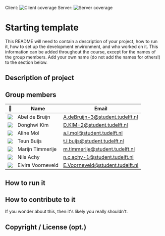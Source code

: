 Client: ![Client coverage](https://gitlab.ewi.tudelft.nl/cse1105/2019-2020/repos/oopp-group-59/repository-template/badges/develop/coverage.svg?job=client-test)
Server: ![Server coverage](https://gitlab.ewi.tudelft.nl/cse1105/2019-2020/repos/oopp-group-59/repository-template/badges/develop/coverage.svg?job=server-test)

# Starting template

This README will need to contain a description of your project, how to run it, how to set up the development environment, and who worked on it.
This information can be added throughout the course, except for the names of the group members.
Add your own name (do not add the names for others!) to the section below.

## Description of project

## Group members

| 📸                                                                                                      | Name              | Email                           |
| ------------------------------------------------------------------------------------------------------- | ----------------- | ------------------------------- |
| ![](https://gitlab.ewi.tudelft.nl/uploads/-/system/user/avatar/2423/avatar.png?width=90)                | Abel de Bruijn    | A.deBruijn-3@student.tudelft.nl |
| ![](https://gitlab.ewi.tudelft.nl/uploads/-/system/user/avatar/2755/avatar.png?width=400)               | Donghwi Kim       | D.KIM-2@student.tudelft.nl      |
| ![](https://gitlab.ewi.tudelft.nl/uploads/-/system/user/avatar/2585/avatar.png?width=400)               | Aline Mol         | a.l.mol@student.tudelft.nl      |
| ![](https://gitlab.ewi.tudelft.nl/uploads/-/system/user/avatar/2587/avatar.png?width=400)               | Teun Buijs        | t.i.buijs@student.tudelft.nl    |
| ![](https://gitlab.ewi.tudelft.nl/uploads/-/system/user/avatar/2461/avatar.png?width=160)               | Marijn Timmerije  | m.timmerije@student.tudelft.nl  |
| ![](https://gitlab.ewi.tudelft.nl/uploads/-/system/user/avatar/2459/avatar.png?width=400)               | Nils Achy         | n.c.achy-1@student.tudelft.nl   |
| ![](https://gitlab.ewi.tudelft.nl/uploads/-/system/user/avatar/2466/avatar.png?width=400)               | Elvira Voorneveld | E.Voorneveld@student.tudelft.nl |

<!-- Instructions (remove once assignment has been completed -->
<!-- - Add (only!) your own name to the table above (use Markdown formatting) -->
<!-- - Mention your *student* email address -->
<!-- - Preferably add a recognisable photo, otherwise add your GitLab photo -->
<!-- - (please make sure the photos have the same size) -->

## How to run it

## How to contribute to it

If you wonder about this, then it's likely you really shouldn't.

## Copyright / License (opt.)
